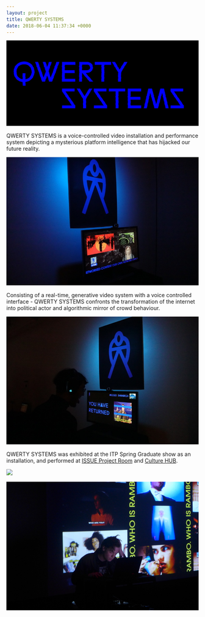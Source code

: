 ```yaml
---
layout: project
title: QWERTY SYSTEMS
date: 2018-06-04 11:37:34 +0000
---
```


![](/assets/qwerty/1.png)

QWERTY SYSTEMS is a voice-controlled video installation and performance system depicting a mysterious platform intelligence that has hijacked our future reality.

![](/assets/qwerty/sh/5.JPG)

Consisting of a real-time, generative video system with a voice controlled interface - QWERTY SYSTEMS confronts the transformation of the internet into political actor and algorithmic mirror of crowd behaviour.

![](/assets/qwerty/sh/4.JPG)

QWERTY SYSTEMS was exhibited at the ITP Spring Graduate show as an installation, and performed at [ISSUE Project Room](http://issueprojectroom.org/) and [Culture HUB](http://www.culturehub.org/).

![](/assets/qwerty/is/0.jpg)

![](/assets/qwerty/ch/2.JPG)
